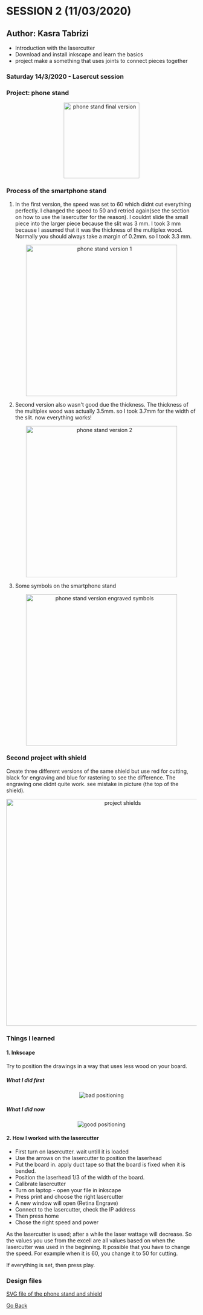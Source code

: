 # SESSION 2 (11/03/2020)
## Author: Kasra Tabrizi

 - Introduction with the lasercutter
 - Download and install inkscape and learn the basics
 - project make a something that uses joints to connect pieces together

### Saturday 14/3/2020 - Lasercut session

### Project: phone stand

<p align="center">
    <img src="images/final_product_new.jpg" width="200" alt="phone stand final version">
</p>

### Process of the smartphone stand

1. In the first version, the speed was set to 60 which didnt cut everything perfectly. I changed the speed to 50 and retried again(see the section on how to use the lasercutter for the reason). I couldnt slide the small piece into the larger piece because the slit was 3 mm. I took 3
mm because I assumed that it was the thickness of the multiplex wood. Normally you should always take a margin of 0.2mm. so I took 3.3 mm.

<p align="center">
    <img src="images/project1_version1.jpg" width="400" alt="phone stand version 1">
</p>

2. Second version also wasn't good due the thickness. The thickness of the multiplex wood was actually 3.5mm. so I took 3.7mm for the width of the slit. now everything works!

<p align="center">
    <img src="images/project1_version2.jpg" width="400" alt="phone stand version 2">
</p>

3. Some symbols on the smartphone stand

<p align="center">
    <img src="images/phone_stand_with_engraved_symbols.jpg" width="400" alt="phone stand version engraved symbols">
</p>

### Second project with shield

Create three different versions of the same shield but use red for cutting, black for engraving and blue for rastering
to see the difference. The engraving one didnt quite work. see mistake in picture (the top of the shield).

<p align="center">
    <img src="images/project2_shields.jpg" width="600" alt="project shields">
</p>

### Things I learned

#### 1. Inkscape

Try to position the drawings in a way that uses less wood on your board.

##### What I did first

<p align="center">
    <img src="images/bad_positioning.png" alt="bad positioning">
</p>

##### What I did now

<p align="center">
    <img src="images/good-positioning.png" alt="good positioning">
</p>

#### 2. How I worked with the lasercutter

- First turn on lasercutter. wait untill it is loaded
- Use the arrows on the lasercutter to position the laserhead
- Put the board in. apply duct tape so that the board is fixed when it is bended.
- Position the laserhead 1/3 of the width of the board.
- Calibrate lasercutter
- Turn on laptop - open your file in inkscape
- Press print and choose the right lasercutter
- A new window will open (Retina Engrave)
- Connect to the lasercutter, check the IP address
- Then press home
- Chose the right speed and power

As the lasercutter is used; after a while the laser wattage will decrease. So the values you use from the excell are all values based on when the lasercutter was used in the beginning. It possible that you have to change the speed. For example when it is 60, you change it to 50 for cutting.

If everything is set, then press play.



### Design files

[SVG file of the phone stand and shield](./inkscape/shield.svg)



[Go Back](../README.md)

